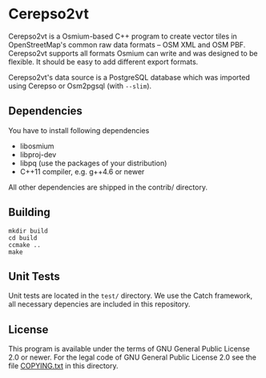 Cerepso2vt
==========

Cerepso2vt is a Osmium-based C++ program to create vector tiles in
OpenStreetMap's common raw data formats – OSM XML and OSM PBF. Cerepso2vt
supports all formats Osmium can write and was designed to be flexible.
It should be easy to add different export formats.

Cerepso2vt's data source is a PostgreSQL database which was imported
using Cerepso or Osm2pgsql (with `--slim`).


Dependencies
------------

You have to install following dependencies

* libosmium
* libproj-dev
* libpq (use the packages of your distribution)
* C++11 compiler, e.g. g++4.6 or newer

All other dependencies are shipped in the contrib/ directory.


Building
--------

```
mkdir build
cd build
ccmake ..
make
```


Unit Tests
----------

Unit tests are located in the `test/` directory. We use the Catch framework, all
necessary depencies are included in this repository.


License
-------
This program is available under the terms of GNU General Public License 2.0 or
newer. For the legal code of GNU General Public License 2.0 see the file [COPYING.txt](COPYING.txt) in this directory.
